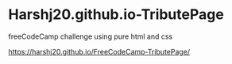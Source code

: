 # Harshj20.github.io-TributePage

freeCodeCamp challenge using pure html and css

https://harshj20.github.io/FreeCodeCamp-TributePage/
